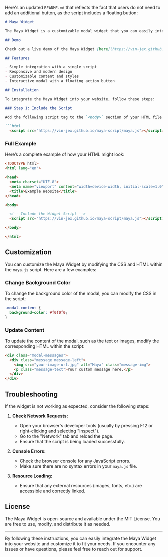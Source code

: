 Here's an updated `README.md` that reflects the fact that users do not need to add an additional button, as the script includes a floating button:

```markdown
# Maya Widget

The Maya Widget is a customizable modal widget that you can easily integrate into your website by adding a single script. It provides a sleek, responsive design using Tailwind CSS.

## Demo

Check out a live demo of the Maya Widget [here](https://vin-jex.github.io/maya-script/).

## Features

- Simple integration with a single script
- Responsive and modern design
- Customizable content and styles
- Interactive modal with a floating action button

## Installation

To integrate the Maya Widget into your website, follow these steps:

### Step 1: Include the Script

Add the following script tag to the `<body>` section of your HTML file:

```html
  <script src="https://vin-jex.github.io/maya-script/maya.js"></script>
```

### Full Example

Here’s a complete example of how your HTML might look:

```html
<!DOCTYPE html>
<html lang="en">

<head>
  <meta charset="UTF-8">
  <meta name="viewport" content="width=device-width, initial-scale=1.0">
  <title>Example Website</title>
</head>

<body>

  <!-- Include the Widget Script -->
  <script src="https://vin-jex.github.io/maya-script/maya.js"></script>

</body>

</html>
```

## Customization

You can customize the Maya Widget by modifying the CSS and HTML within the `maya.js` script. Here are a few examples:

### Change Background Color

To change the background color of the modal, you can modify the CSS in the script:

```css
.modal-content {
  background-color: #f0f0f0;
}
```

### Update Content

To update the content of the modal, such as the text or images, modify the corresponding HTML within the script:

```html
<div class="modal-messages">
  <div class="message message-left">
    <img src="your-image-url.jpg" alt="Maya" class="message-img">
    <p class="message-text">Your custom message here.</p>
  </div>
</div>
```

## Troubleshooting

If the widget is not working as expected, consider the following steps:

1. **Check Network Requests:**
   - Open your browser's developer tools (usually by pressing F12 or right-clicking and selecting "Inspect").
   - Go to the "Network" tab and reload the page.
   - Ensure that the script is being loaded successfully.

2. **Console Errors:**
   - Check the browser console for any JavaScript errors.
   - Make sure there are no syntax errors in your `maya.js` file.

3. **Resource Loading:**
   - Ensure that any external resources (images, fonts, etc.) are accessible and correctly linked.

## License

The Maya Widget is open-source and available under the MIT License. You are free to use, modify, and distribute it as needed.

---

By following these instructions, you can easily integrate the Maya Widget into your website and customize it to fit your needs. If you encounter any issues or have questions, please feel free to reach out for support.
